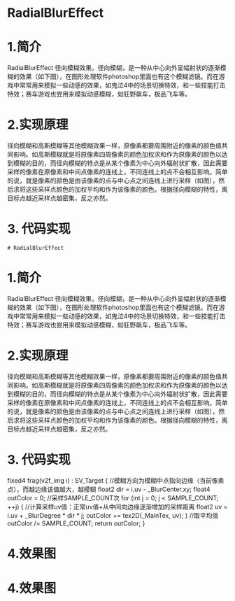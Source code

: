 # RadialBlurEffect
# 1.简介
RadialBlurEffect 径向模糊效果。径向模糊，是一种从中心向外呈幅射状的逐渐模糊的效果（如下图），在图形处理软件photoshop里面也有这个模糊滤镜。而在游戏中常常用来模拟一些动感的效果，如鬼泣4中的场景切换特效，和一些技能打击特效；赛车游戏也尝用来模拟动感模糊，如狂野飙车，极品飞车等。
# 2.实现原理
径向模糊和高斯模糊等其他模糊效果一样，原像素都要周围附近的像素的颜色值共同影响。如高斯模糊就是将原像素四周像素的颜色加权求和作为原像素的颜色以达到模糊的目的，而径向模糊的特点是从某个像素为中心向外辐射状扩散，因此需要采样的像素在原像素和中间点像素的连线上，不同连线上的点不会相互影响。简单的说，就是像素的颜色是由该像素的点与中心点之间连线上进行采样（如图），然后求将这些采样点颜色的加权平均和作为该像素的颜色。根据径向模糊的特性，离目标点越近采样点越密集，反之亦然。

# 3. 代码实现

    # RadialBlurEffect
# 1.简介
RadialBlurEffect 径向模糊效果。径向模糊，是一种从中心向外呈幅射状的逐渐模糊的效果（如下图），在图形处理软件photoshop里面也有这个模糊滤镜。而在游戏中常常用来模拟一些动感的效果，如鬼泣4中的场景切换特效，和一些技能打击特效；赛车游戏也尝用来模拟动感模糊，如狂野飙车，极品飞车等。
# 2.实现原理
径向模糊和高斯模糊等其他模糊效果一样，原像素都要周围附近的像素的颜色值共同影响。如高斯模糊就是将原像素四周像素的颜色加权求和作为原像素的颜色以达到模糊的目的，而径向模糊的特点是从某个像素为中心向外辐射状扩散，因此需要采样的像素在原像素和中间点像素的连线上，不同连线上的点不会相互影响。简单的说，就是像素的颜色是由该像素的点与中心点之间连线上进行采样（如图），然后求将这些采样点颜色的加权平均和作为该像素的颜色。根据径向模糊的特性，离目标点越近采样点越密集，反之亦然。

# 3. 代码实现

fixed4 frag(v2f_img i) : SV_Target
	{
		//模糊方向为模糊中点指向边缘（当前像素点），而越边缘该值越大，越模糊
		float2 dir = i.uv - _BlurCenter.xy;
		float4 outColor = 0;
		//采样SAMPLE_COUNT次
		for (int j = 0; j < SAMPLE_COUNT; ++j)
		{
			//计算采样uv值：正常uv值+从中间向边缘逐渐增加的采样距离
			float2 uv = i.uv + _BlurDegree * dir * j;
			outColor += tex2D(_MainTex, uv);
		}
		//取平均值
		outColor /= SAMPLE_COUNT;
		return outColor;
	}
# 4.效果图

# 4.效果图
